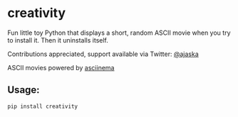# creativity

Fun little toy Python that displays a short, random ASCII movie when you try to
install it. Then it uninstalls itself.

Contributions appreciated, support available via Twitter: [@ajaska](https://twitter.com/ajaska)

ASCII movies powered by [asciinema](https://asciinema.org/)

## Usage:

`pip install creativity`
